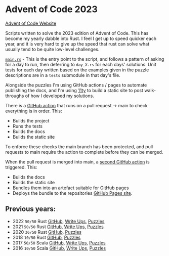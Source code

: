 # Advent of Code 2023

[Advent of Code Website](https://adventofcode.com/)

Scripts written to solve the 2023 edition of Advent of Code. This has become my yearly dabble into Rust. I feel I get 
up to speed quicker each year, and it is very hard to give up the speed that rust can solve what usually tend to be 
quite low-level challenges.

[`main.rs`](./src/main.rs) - This is the entry point to the script, and follows a pattern of asking for a day to run, 
then deferring to `day_X.rs` for each days' solutions. Unit tests for each day written based on the examples given in 
the puzzle descriptions are in a `tests` submodule in that day's file.

Alongside the puzzles I'm using GitHub actions / pages to automate publishing the docs, and I'm using 
[11ty](https://www.11ty.dev) to build a static site to post walk-throughs of how I developed my solutions.

There is a [GitHub action](./.github/workflows/check-build.yml) that runs on a pull request -> main to check everything
is in order. This:

- Builds the project
- Runs the tests
- Builds the docs
- Builds the static site

To enforce these checks the main branch has been protected, and pull requests to main require the action to complete
before they can be merged.

When the pull request is merged into main, a [second GitHub action](./.github/workflows/rust-docs.yml) is triggered.
This:

- Builds the docs
- Builds the static site
- Bundles them into an artefact suitable for GitHub pages
- Deploys the bundle to the repositories [GitHub Pages site](https://kamioftea.github.io/advent-of-code-2023).

## Previous years:

- 2022 `50/50` Rust [GitHub](https://github.com/kamioftea/advent-of-code-2022),
  [Write Ups](https://kamioftea.github.io/advent-of-code-2022/),
  [Puzzles](https://adventofcode.com/2022)
- 2021 `50/50` Rust [GitHub](https://github.com/kamioftea/advent-of-code-2021),
  [Write Ups](https://kamioftea.github.io/advent-of-code-2021/),
  [Puzzles](https://adventofcode.com/2021)
- 2020 `36/50` Rust [GitHub](https://github.com/kamioftea/advent-of-code-2020),
  [Puzzles](https://adventofcode.com/2020)
- 2018 `10/50` Rust [GitHub](https://github.com/kamioftea/advent-of-code-2018),
  [Puzzles](https://adventofcode.com/2018)
- 2017 `50/50` Scala [GitHub](https://github.com/kamioftea/advent-of-code-2017),
  [Write Ups](https://blog.goblinoid.co.uk/tag/advent-of-code-2017/),
  [Puzzles](https://adventofcode.com/2017)
- 2016 `10/50` Scala [GitHub](https://github.com/kamioftea/advent-of-code-2016),
  [Write Ups](https://kamioftea.github.io/advent-of-code-2016/),
  [Puzzles](https://adventofcode.com/2016)
  
